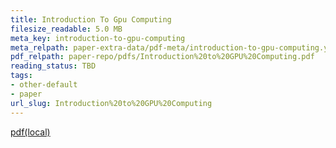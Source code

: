 ```yaml
---
title: Introduction To Gpu Computing
filesize_readable: 5.0 MB
meta_key: introduction-to-gpu-computing
meta_relpath: paper-extra-data/pdf-meta/introduction-to-gpu-computing.yaml
pdf_relpath: paper-repo/pdfs/Introduction%20to%20GPU%20Computing.pdf
reading_status: TBD
tags:
- other-default
- paper
url_slug: Introduction%20to%20GPU%20Computing
---
```


[pdf(local)](../../paper-repo/pdfs/Introduction%20to%20GPU%20Computing.pdf)
